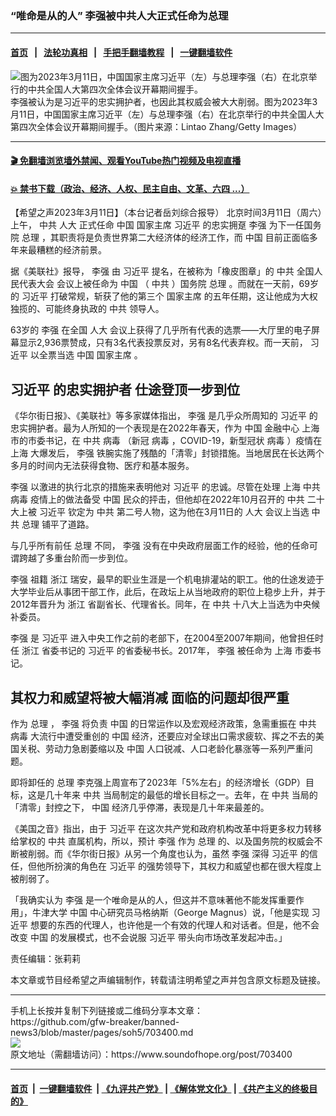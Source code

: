 ### “唯命是从的人” 李强被中共人大正式任命为总理
------------------------

#### [首页](https://github.com/gfw-breaker/banned-news3/blob/master/README.md) &nbsp;&nbsp;|&nbsp;&nbsp; [法轮功真相](https://github.com/begood0513/basic/blob/master/README.md)  &nbsp;&nbsp;|&nbsp;&nbsp; [手把手翻墙教程](https://github.com/gfw-breaker/guides/wiki)  &nbsp;&nbsp;|&nbsp;&nbsp; [一键翻墙软件](https://github.com/gfw-breaker/nogfw/blob/master/README.md)  



<div><img alt="图为2023年3月11日，中国国家主席习近平（左）与总理李强（右）在北京举行的中共全国人大第四次全体会议开幕期间握手。" src="https://img.soundofhope.org/2023-03/1678520052660.jpg"/>
<br/><figcaption class="caption">
 李强被认为是习近平的忠实拥护者，也因此其权威会被大大削弱。图为2023年3月11日，中国国家主席习近平（左）与总理李强（右）在北京举行的中共全国人大第四次全体会议开幕期间握手。（图片来源：Lintao Zhang/Getty Images）
</figcaption></div><hr/>

#### [ 🎬  免翻墙浏览墙外禁闻、观看YouTube热门视频及电视直播](https://github.com/gfw-breaker/HelloWorld)

#### [ 💥  禁书下载（政治、经济、人权、民主自由、文革、六四 ...）](https://github.com/gfw-breaker/books/blob/master/README.md)

<div><div class="Content__Wrapper sc-1bvya0-0 elmmKw article_body" data-checkusr="" itemprop="articleBody">
 <div id="post_place_1">
 </div>
 <p class="meta-top">
  <span class="meta">
   【希望之声2023年3月11日】（本台记者岳刘综合报导）
  </span>
  北京时间3月11日（周六）上午，
  <ok href="/term/1059">
   中共
  </ok>
  <ok href="/term/12216">
   人大
  </ok>
  正式任命
  <ok href="/term/1120">
   中国
  </ok>
  <ok href="/term/14463">
   国家主席
  </ok>
  <ok href="/term/1063">
   习近平
  </ok>
  的忠实拥趸
  <ok href="/term/14244">
   李强
  </ok>
  为下一任国务院
  <ok href="/term/13359">
   总理
  </ok>
  ，其职责将是负责世界第二大经济体的经济工作，而
  <ok href="/term/1120">
   中国
  </ok>
  目前正面临多年来最糟糕的经济前景。
 </p>
 <p>
  据《美联社》报导，
  <ok href="/term/14244">
   李强
  </ok>
  由
  <ok href="/term/1063">
   习近平
  </ok>
  提名，在被称为「橡皮图章」的
  <ok href="/term/1059">
   中共
  </ok>
  <ok href="/term/844655">
   全国人民代表大会
  </ok>
  会议上被任命为
  <ok href="/term/1120">
   中国
  </ok>
  （
  <ok href="/term/1059">
   中共
  </ok>
  ）国务院
  <ok href="/term/13359">
   总理
  </ok>
  。而就在一天前，69岁的
  <ok href="/term/1063">
   习近平
  </ok>
  打破常规，斩获了他的第三个
  <ok href="/term/14463">
   国家主席
  </ok>
  的五年任期，这让他成为大权独揽的、可能终身执政的
  <ok href="/term/1059">
   中共
  </ok>
  领导人。
 </p>
 <p>
  63岁的
  <ok href="/term/14244">
   李强
  </ok>
  在全国
  <ok href="/term/12216">
   人大
  </ok>
  会议上获得了几乎所有代表的选票——大厅里的电子屏幕显示2,936票赞成，只有3名代表投票反对，另有8名代表弃权。而一天前，
  <ok href="/term/1063">
   习近平
  </ok>
  以全票当选
  <ok href="/term/1120">
   中国
  </ok>
  <ok href="/term/14463">
   国家主席
  </ok>
  。
 </p>
 <h2>
  <strong>
   <ok href="/term/1063">
    习近平
   </ok>
   的忠实拥护者 仕途登顶一步到位
  </strong>
 </h2>
 <p>
  《华尔街日报》、《美联社》等多家媒体指出，
  <ok href="/term/14244">
   李强
  </ok>
  是几乎众所周知的
  <ok href="/term/1063">
   习近平
  </ok>
  的忠实拥护者。最为人所知的一个表现是在2022年春天，作为
  <ok href="/term/1120">
   中国
  </ok>
  金融中心
  <ok href="/term/2303">
   上海
  </ok>
  市的市委书记，在
  <ok href="/term/1059">
   中共
  </ok>
  <ok href="/term/6769">
   病毒
  </ok>
  （新冠
  <ok href="/term/6769">
   病毒
  </ok>
  ，COVID-19，新型冠状
  <ok href="/term/6769">
   病毒
  </ok>
  ）疫情在
  <ok href="/term/2303">
   上海
  </ok>
  大爆发后，
  <ok href="/term/14244">
   李强
  </ok>
  铁腕实施了残酷的「清零」封锁措施。当地居民在长达两个多月的时间内无法获得食物、医疗和基本服务。
 </p>
 <p>
  <ok href="/term/14244">
   李强
  </ok>
  以激进的执行北京的措施来表明他对
  <ok href="/term/1063">
   习近平
  </ok>
  的忠诚。尽管在处理
  <ok href="/term/2303">
   上海
  </ok>
  <ok href="/term/1059">
   中共
  </ok>
  <ok href="/term/6769">
   病毒
  </ok>
  疫情上的做法备受
  <ok href="/term/1120">
   中国
  </ok>
  民众的抨击，但他却在2022年10月召开的
  <ok href="/term/1059">
   中共
  </ok>
  二十大上被
  <ok href="/term/1063">
   习近平
  </ok>
  钦定为
  <ok href="/term/1059">
   中共
  </ok>
  第二号人物，这为他在3月11日的
  <ok href="/term/12216">
   人大
  </ok>
  会议上当选
  <ok href="/term/1059">
   中共
  </ok>
  <ok href="/term/13359">
   总理
  </ok>
  铺平了道路。
 </p>
 <p>
  与几乎所有前任
  <ok href="/term/13359">
   总理
  </ok>
  不同，
  <ok href="/term/14244">
   李强
  </ok>
  没有在中央政府层面工作的经验，他的任命可谓跨越了多重台阶而一步到位。
 </p>
 <p>
  <ok href="/term/14244">
   李强
  </ok>
  祖籍
  <ok href="/term/2053">
   浙江
  </ok>
  瑞安，最早的职业生涯是一个机电排灌站的职工。他的仕途发迹于大学毕业后从事团干部工作，此后，在政坛上从当地政府的职位上稳步上升，并于2012年晋升为
  <ok href="/term/2053">
   浙江
  </ok>
  省副省长、代理省长。同年，在
  <ok href="/term/1059">
   中共
  </ok>
  十八大上当选为中央候补委员。
 </p>
 <p>
  <ok href="/term/14244">
   李强
  </ok>
  是
  <ok href="/term/1063">
   习近平
  </ok>
  进入中央工作之前的老部下，在2004至2007年期间，他曾担任时任
  <ok href="/term/2053">
   浙江
  </ok>
  省委书记的
  <ok href="/term/1063">
   习近平
  </ok>
  的省委秘书长。2017年，
  <ok href="/term/14244">
   李强
  </ok>
  被任命为
  <ok href="/term/2303">
   上海
  </ok>
  市委书记。
 </p>
 <h2>
  <strong>
   其权力和威望将被大幅消减 面临的问题却很严重
  </strong>
 </h2>
 <p>
  作为
  <ok href="/term/13359">
   总理
  </ok>
  ，
  <ok href="/term/14244">
   李强
  </ok>
  将负责
  <ok href="/term/1120">
   中国
  </ok>
  的日常运作以及宏观经济政策，急需重振在
  <ok href="/term/1059">
   中共
  </ok>
  <ok href="/term/6769">
   病毒
  </ok>
  大流行中遭受重创的
  <ok href="/term/1120">
   中国
  </ok>
  经济，还要应对全球出口需求疲软、挥之不去的美国关税、劳动力急剧萎缩以及
  <ok href="/term/1120">
   中国
  </ok>
  人口锐减、人口老龄化暴涨等一系列严重问题。
 </p>
 <p>
  即将卸任的
  <ok href="/term/13359">
   总理
  </ok>
  李克强上周宣布了2023年「5%左右」的经济增长（GDP）目标，这是几十年来
  <ok href="/term/1059">
   中共
  </ok>
  当局制定的最低的增长目标之一。去年，在
  <ok href="/term/1059">
   中共
  </ok>
  当局的「清零」封控之下，
  <ok href="/term/1120">
   中国
  </ok>
  经济几乎停滞，表现是几十年来最差的。
 </p>
 <p>
  《美国之音》指出，由于
  <ok href="/term/1063">
   习近平
  </ok>
  在这次共产党和政府机构改革中将更多权力转移给掌权的
  <ok href="/term/1059">
   中共
  </ok>
  直属机构，所以，预计
  <ok href="/term/14244">
   李强
  </ok>
  作为
  <ok href="/term/13359">
   总理
  </ok>
  的、以及国务院的权威会不断被削弱。而《华尔街日报》从另一个角度也认为，虽然
  <ok href="/term/14244">
   李强
  </ok>
  深得
  <ok href="/term/1063">
   习近平
  </ok>
  的信任，但他所扮演的角色在
  <ok href="/term/1063">
   习近平
  </ok>
  的强势领导下，其权力和威望也都在很大程度上被削弱了。
 </p>
 <p>
  「我确实认为
  <ok href="/term/14244">
   李强
  </ok>
  是一个唯命是从的人，但这并不意味著他不能发挥重要作用」，牛津大学
  <ok href="/term/1120">
   中国
  </ok>
  中心研究员马格纳斯（George Magnus）说，「他是实现
  <ok href="/term/1063">
   习近平
  </ok>
  想要的东西的代理人，也许他是一个有效的代理人和对话者。但是，他不会改变
  <ok href="/term/1120">
   中国
  </ok>
  的发展模式，也不会说服
  <ok href="/term/1063">
   习近平
  </ok>
  带头向市场改革发起冲击。」
 </p>
 <p class="meta-btm">
  责任编辑：张莉莉
 </p>
 <p class="meta-btm">
  本文章或节目经希望之声编辑制作，转载请注明希望之声并包含原文标题及链接。
 </p>
</div>
</div>
<hr/>
手机上长按并复制下列链接或二维码分享本文章：<br/>
https://github.com/gfw-breaker/banned-news3/blob/master/pages/soh5/703400.md <br/>
<a href='https://github.com/gfw-breaker/banned-news3/blob/master/pages/soh5/703400.md'><img src='https://github.com/gfw-breaker/banned-news3/blob/master/pages/soh5/703400.md.png'/></a> <br/>
原文地址（需翻墙访问）：https://www.soundofhope.org/post/703400


------------------------
#### [首页](https://github.com/gfw-breaker/banned-news3/blob/master/README.md) &nbsp;|&nbsp; [一键翻墙软件](https://github.com/gfw-breaker/nogfw/blob/master/README.md) &nbsp;| [《九评共产党》](https://github.com/gfw-breaker/9ping.md/blob/master/README.md#九评之一评共产党是什么) | [《解体党文化》](https://github.com/gfw-breaker/jtdwh.md/blob/master/README.md) | [《共产主义的终极目的》](https://github.com/gfw-breaker/gczydzjmd.md/blob/master/README.md)


<img src='http://gfw-breaker.win/banned-news3/pages/soh5/703400.md' width='0px' height='0px'/>